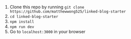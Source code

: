1. Clone this repo by running `git clone https://github.com/matthewwong525/linked-blog-starter`
2. `cd linked-blog-starter`
3. `npm install`
4. `npm run dev`
5. Go to `localhost:3000` in your browser